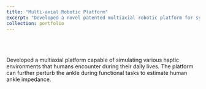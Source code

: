 ```yaml
---
title: "Multi-axial Robotic Platform"
excerpt: "Developed a novel patented multiaxial robotic platform for system identification of human ankle<br/><img src='/images/500x300.png'>"
collection: portfolio
---
```

<br>
<br>
<br>
Developed a multiaxial platform capable of simulating various haptic environments that humans encounter during their daily lives. The platform can further perturb the ankle during functional tasks to estimate human ankle impedance.
<br>
<br>

